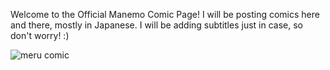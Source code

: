 Welcome to the Official Manemo Comic Page! I will be posting comics here and there, mostly in Japanese. I will be adding subtitles just in case, so don't worry! :)

![meru comic](https://github.com/user-attachments/assets/786fbdc2-6206-4111-ae1f-db5bee1d8eaa)

